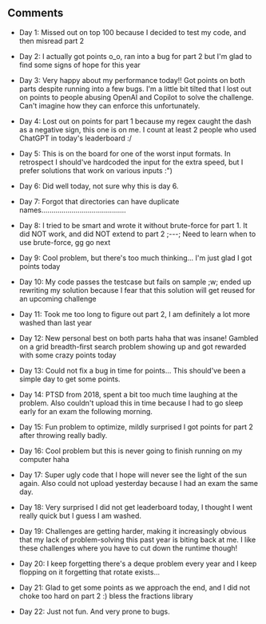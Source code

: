 ## Comments

- Day 1: Missed out on top 100 because I decided to test my code, and then misread part 2

- Day 2: I actually got points o_o, ran into a bug for part 2 but I'm glad to find some signs of hope for this year

- Day 3: Very happy about my performance today!! Got points on both parts despite running into a few bugs. I'm a little bit tilted that I lost out on points to people abusing OpenAI and Copilot to solve the challenge. Can't imagine how they can enforce this unfortunately.

- Day 4: Lost out on points for part 1 because my regex caught the dash as a negative sign, this one is on me. I count at least 2 people who used ChatGPT in today's leaderboard :/

- Day 5: This is on the board for one of the worst input formats. In retrospect I should've hardcoded the input for the extra speed, but I prefer solutions that work on various inputs :")

- Day 6: Did well today, not sure why this is day 6. 

- Day 7: Forgot that directories can have duplicate names..........................................

- Day 8: I tried to be smart and wrote it without brute-force for part 1. It did NOT work, and did NOT extend to part 2 ;---; Need to learn when to use brute-force, gg go next 

- Day 9: Cool problem, but there's too much thinking... I'm just glad I got points today

- Day 10: My code passes the testcase but fails on sample ;w; ended up rewriting my solution because I fear that this solution will get reused for an upcoming challenge 

- Day 11: Took me too long to figure out part 2, I am definitely a lot more washed than last year

- Day 12: New personal best on both parts haha that was insane! Gambled on a grid breadth-first search problem showing up and got rewarded with some crazy points today

- Day 13: Could not fix a bug in time for points... This should've been a simple day to get some points.

- Day 14: PTSD from 2018, spent a bit too much time laughing at the problem. Also couldn't upload this in time because I had to go sleep early for an exam the following morning.

- Day 15: Fun problem to optimize, mildly surprised I got points for part 2 after throwing really badly.

- Day 16: Cool problem but this is never going to finish running on my computer haha

- Day 17: Super ugly code that I hope will never see the light of the sun again. Also could not upload yesterday because I had an exam the same day.

- Day 18: Very surprised I did not get leaderboard today, I thought I went really quick but I guess I am washed.

- Day 19: Challenges are getting harder, making it increasingly obvious that my lack of  problem-solving this past year is biting back at me. I like these challenges where you have to cut down the runtime though!

- Day 20: I keep forgetting there's a deque problem every year and I keep flopping on it forgetting that rotate exists...

- Day 21: Glad to get some points as we approach the end, and I did not choke too hard on part 2 :) bless the fractions library

- Day 22: Just not fun. And very prone to bugs.

